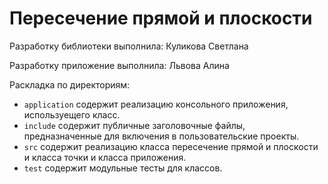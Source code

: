# Пересечение прямой и плоскости

Разработку библиотеки выполнила: Куликова Светлана

Разработку приложение выполнила: Львова Алина

Раскладка по директориям:

  - `application` содержит реализацию консольного приложения, используещего класс.
  - `include` содержит публичные заголовочные файлы, предназначенные для
    включения в пользовательские проекты.
  - `src` содержит реализацию класса пересечение прямой и плоскости и класса точки и класса приложения.
  - `test` содержит модульные тесты для классов.
 
